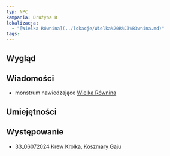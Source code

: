 ```yaml
---
typ: NPC
kampania: Drużyna B
lokalizacja:
  - "[Wielka Równina](../lokacje/Wielka%20R%C3%B3wnina.md)"
tags: 
---
```


## Wygląd

## Wiadomości
- monstrum nawiedzające [Wielka Równina](../lokacje/Wielka%20R%C3%B3wnina.md)

## Umiejętności

## Występowanie
- [33_06072024 Krew Krolka, Koszmary Gaju](../sesje/33_06072024%20Krew%20Krolka,%20Koszmary%20Gaju.md)





